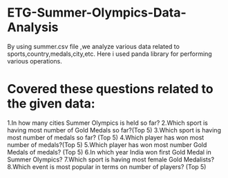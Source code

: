 # ETG-Summer-Olympics-Data-Analysis
By using summer.csv file ,we analyze various data related to sports,country,medals,city,etc.
Here i used panda library for performing various operations.
# Covered these questions related to the given data:
1.In how many cities Summer Olympics is held so far?
2.Which sport is having most number of Gold Medals so far?(Top 5)
3.Which sport is having most number of medals so far? (Top 5)
4.Which player has won most number of medals?(Top 5)
5.Which player has won most number Gold Medals of medals? (Top 5)
6.In which year India won first Gold Medal in Summer Olympics?
7.Which sport is having most female Gold Medalists?
8.Which event is most popular in terms on number of players? (Top 5)
